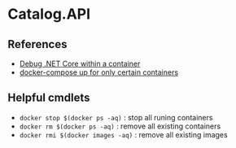 # Catalog.API

## References
- [Debug .NET Core within a container](https://code.visualstudio.com/docs/containers/debug-netcore#_walkthrough)
- [docker-compose up for only certain containers](https://stackoverflow.com/a/30234588)

## Helpful cmdlets
- `docker stop $(docker ps -aq)` : stop all runing containers
- `docker rm $(docker ps -aq)` : remove all existing containers
- `docker rmi $(docker images -aq)` : remove all existing images
